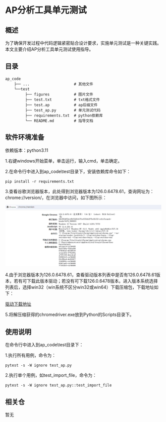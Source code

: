 # AP分析工具单元测试

## 概述
为了确保开发过程中代码逻辑紧密贴合设计要求，实施单元测试是一种关键实践。本文主要介绍AP分析工具单元测试使用指导。

## 目录

    ap_code
        ├── ...                    # 其他文件        
        └──test
             ├── figures           # 图片文件
             ├── test.txt          # txt格式文件
             ├── test.ap           # ap后缀文件
             ├── test_ap.py        # 单元测试代码
             ├── requirements.txt  # python依赖库
             └── README.md         # 指导文档    

## 软件环境准备

依赖版本：python3.11

1.右键windows开始菜单，单击运行，输入cmd，单击确定。

2.在命令行中进入到ap_code\test目录下，安装依赖库命令如下：

	pip install -r requirements.txt

3.查看谷歌浏览器版本，此处得到浏览器版本为126.0.6478.61，查询网址为：chrome://version/，在浏览器中访问，如下图所示：

![img.png](figures/img.png)

4.由于浏览器版本为126.0.6478.61，查看驱动版本列表中是否有126.0.6478.61版本，若有可下载此版本驱动；若没有可下载126.0.6478版本。进入版本系统选择列表后，选择win32（win系统不区分win32或win64）下载压缩包，下载地址如下：

[驱动下载地址](https://googlechromelabs.github.io/chrome-for-testing/)

5.将解压缩获得的chromedriver.exe放到Python的Scripts目录下。

## 使用说明

在命令行中进入到ap_code\test目录下：

1.执行所有用例，命令为：

	pytest -s -W ignore test_ap.py

2.执行单个用例，如test_import_file，命令为：

	pytest -s -W ignore test_ap.py::test_import_file

## 相关仓

暂无
